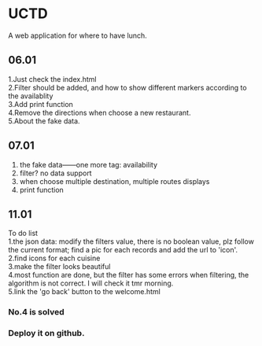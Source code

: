# UCTD
A web application for where to have lunch.


## 06.01  
1.Just check the index.html  
2.Filter should be added, and how to show different markers according to the availablity  
3.Add print function  
4.Remove the directions when choose a new restaurant.  
5.About the fake data.  


## 07.01
1. the fake data——one more tag:  availability  
2. filter? no data support  
3. when choose multiple destination, multiple routes displays  
4. print function  


## 11.01
To do list  
1.the json data: modify the filters value, there is no boolean value, plz follow the current format; find a pic for each records and add the url to 'icon'.  
2.find icons for each cuisine  
3.make the filter looks beautiful  
4.most function are done, but the filter has some errors when filtering, the algorithm is not correct. I will check it tmr morning.  
5.link the 'go back' button to the welcome.html  

### No.4 is solved
### Deploy it on github.
